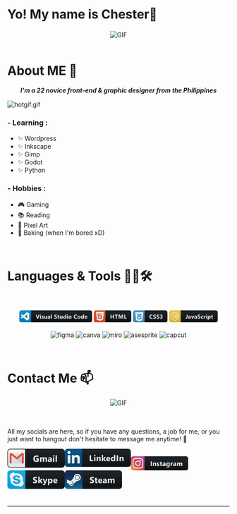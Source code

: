 # Yo! My name is Chester🌻

<div align="center">
<img hight="300" width="700" alt="GIF" align="center" src="https://github.com/user-attachments/assets/7f642fa0-fe4a-453e-86a8-e2f67a1089f6">
</div>
</br>

# About ME 💬

***<p style="text-align:center;">I'm a 22 novice front-end & graphic designer from the Philippines</p>***

<img alt="hotgif.gif" align="center" src="https://github.com/chester-design/chester-design/blob/main/hotgif.gif?raw=true" data-hpc="true" class="Box-sc-g0xbh4-0 fzFXnm">

### - Learning :
- ✨ Wordpress 
- ✨ Inkscape
- ✨ Gimp
- ✨ Godot
- ✨ Python

### - Hobbies : 
- 🎮 Gaming
- 📚 Reading
- 👾 Pixel Art
- 🍰 Baking (when I'm bored xD)

</br>

# Languages & Tools 👨‍💻🛠
</br>

<p align="center">

<img src="https://raw.githubusercontent.com/MikeCodesDotNET/ColoredBadges/master/svg/dev/tools/visualstudio_code.svg" alt="vscode" width="165" hight="50">
<img src="https://raw.githubusercontent.com/MikeCodesDotNET/ColoredBadges/master/svg/dev/languages/html.svg" alt="html" width="85" hight="50">
<img src="https://raw.githubusercontent.com/MikeCodesDotNET/ColoredBadges/master/svg/dev/languages/css3.svg" alt="css" width="78" hight="50">
<img src="https://raw.githubusercontent.com/MikeCodesDotNET/ColoredBadges/master/svg/dev/languages/js.svg" alt="java_script" width="110" hight="50">
</br>
</br>
<img src="https://static-00.iconduck.com/assets.00/figma-icon-2035x2048-95lj44di.png" alt="figma" width="60" hight="50">
<img src="https://freepnglogo.com/images/all_img/1691829322canva-app-logo-png.png" alt="canva" width="60" hight="50">
<img src="https://w7.pngwing.com/pngs/885/629/png-transparent-miro-hd-logo.png" alt="miro" width="60" hight="50">
<img src="https://upload.wikimedia.org/wikipedia/commons/thumb/6/69/Logo_Aseprite.svg/1200px-Logo_Aseprite.svg.png" alt="asesprite" width="60" hight="50">
<img src="https://cdn.prod.website-files.com/64ea57571d50b02423c4505d/64fb219ade937671b42e011e_capcut%20logo%20png.png" alt="capcut" width="60" hight="50">

</p>
</br>

# Contact Me 📫

<p align="center">

<img hight="320" width="450" alt="GIF" src="https://media.tenor.com/aykg8r1O0CkAAAAj/mofupiyo-mofu-piyo.gif">

</br>
</br>
</br>

All my socials are here, so if you have any questions, a job for me, or you just want to hangout don't hesitate to message me anytime! 🐣

<a href="mailto:chesterallannavarro1221@gmail.com">
 <img align="left" alt="Gmail" width="130" hight="100" src="https://raw.githubusercontent.com/MikeCodesDotNET/ColoredBadges/master/svg/social/gmail.svg" />
</a>
<a href="https://www.linkedin.com/in/chester-navarro-45537b340/">
  <img align="left" alt="Linkedin" width="150" hight="100" src="https://raw.githubusercontent.com/MikeCodesDotNET/ColoredBadges/master/svg/social/linkedin.svg" />
</a>
</br>
<a href="https://www.instagram.com/ny3_nye/">
  <img align="left" alt="Instagram" width="130" hight="100" src="https://raw.githubusercontent.com/MikeCodesDotNET/ColoredBadges/master/svg/social/instagram.svg" />
</a>
<a href="https://join.skype.com/invite/sd9cUbhs2qMN">
  <img align="left" alt="Skype" width="130" hight="100" src="https://raw.githubusercontent.com/MikeCodesDotNET/ColoredBadges/master/svg/social/skype.svg" />
</a>
</br>
<a href="https://steamcommunity.com/profiles/76561199076552776/">
  <img align="left" alt="Steam" width="130" hight="100" src="https://raw.githubusercontent.com/MikeCodesDotNET/ColoredBadges/master/svg/social/steam.svg" />
</a>
</br>

</p>
 
</br>
</br>
</br>

*************
